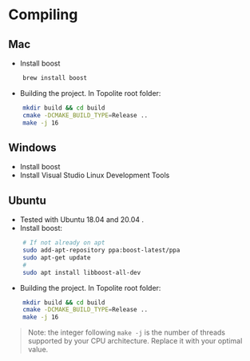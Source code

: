Compiling
=========

Mac
---

* Install boost

``` bash
    brew install boost
```

* Building the project. In Topolite root folder:

``` bash
    mkdir build && cd build
    cmake -DCMAKE_BUILD_TYPE=Release ..
    make -j 16
```

Windows
-------

* Install boost
* Install Visual Studio Linux Development Tools

Ubuntu
------

* Tested with Ubuntu 18.04 and 20.04 .
* Install boost:

``` bash
    # If not already on apt
    sudo add-apt-repository ppa:boost-latest/ppa
    sudo apt-get update
    #
    sudo apt install libboost-all-dev
```

* Building the project. In Topolite root folder:

``` bash
    mkdir build && cd build
    cmake -DCMAKE_BUILD_TYPE=Release ..
    make -j 16
```

> Note: the integer following `make -j` is the number of threads supported by
> your CPU architecture. Replace it with your optimal value.
